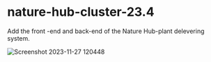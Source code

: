 # nature-hub-cluster-23.4
Add the front -end and back-end of the Nature Hub-plant delevering system.



![Screenshot 2023-11-27 120448](https://github.com/Cluster-23-4/nature-hub-cluster-23.4/assets/90669641/09c0cc53-81db-4752-a52c-5d55d5335877)
